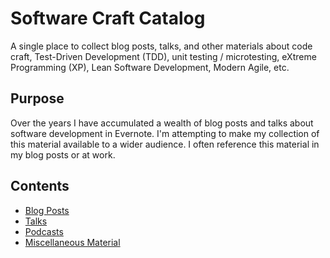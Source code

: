 # Software Craft Catalog

A single place to collect blog posts, talks, and other materials about code craft, Test-Driven Development (TDD), unit testing / microtesting, eXtreme Programming (XP), Lean Software Development, Modern Agile, etc.

## Purpose

Over the years I have accumulated a wealth of blog posts and talks about software development in Evernote. I'm attempting to make my collection of this material available to a wider audience. I often reference this material in my blog posts or at work.

## Contents
* [Blog Posts](/catalog.md#blog-posts)
* [Talks](/catalog.md#talks)
* [Podcasts](/catalog.md#podcasts)
* [Miscellaneous Material](/catalog.md#misc)
